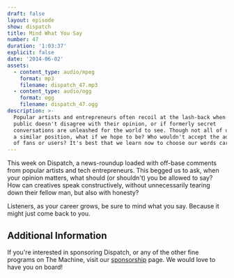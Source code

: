 ```yaml
---
draft: false
layout: episode
show: dispatch
title: Mind What You Say
number: 47
duration: '1:03:37'
explicit: false
date: '2014-06-02'
assets:
  - content_type: audio/mpeg
    format: mp3
    filename: dispatch_47.mp3
  - content_type: audio/ogg
    format: ogg
    filename: dispatch_47.ogg
description: >-
  Popular artists and entrepreneurs often recoil at the lash-back when the
  public doesn't disagree with their opinion, or if formerly secret
  conversations are unleashed for the world to see. Though not all of us are in
  a similar position, what if we hope to be? Who wouldn't accept the adoration
  of fans or users? It's best that we learn now to choose our words carefully.
---
```

This week on Dispatch, a news-roundup loaded with off-base comments from popular artists and tech entrepreneurs. This begged us to ask, when your opinion matters, what should (or shouldn't) you be allowed to say? How can creatives speak constructively, without unnecessarily tearing down their fellow man, but also with honesty?

Listeners, as your career grows, be sure to mind what you say. Because it might just come back to you.

## Additional Information

If you're interested in sponsoring Dispatch, or any of the other fine programs on The Machine, visit our [sponsorship](http://nicholaswyoung.com/sponsor) page. We would love to have you on board!
